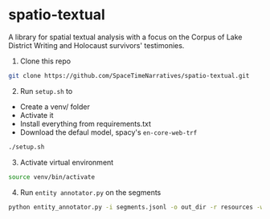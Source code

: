 # spatio-textual
A library for spatial textual analysis with a focus on the Corpus of Lake District Writing and Holocaust survivors' testimonies.

1. Clone this repo
```bash
git clone https://github.com/SpaceTimeNarratives/spatio-textual.git
```
2. Run `setup.sh` to
  - Create a venv/ folder
  - Activate it 
  - Install everything from requirements.txt
  - Download the defaul model, spacy's `en-core-web-trf` 

```bash
./setup.sh
```
3. Activate virtual environment
```bash
source venv/bin/activate
```

4. Run `entity annotator.py` on the segments
```bash
python entity_annotator.py -i segments.jsonl -o out_dir -r resources -w 4
```
